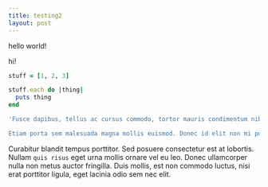 ```yaml
---
title: testing2
layout: post
---
```


hello world!

hi!

``` ruby
stuff = [1, 2, 3]

stuff.each do |thing|
  puts thing
end

'Fusce dapibus, tellus ac cursus commodo, tortor mauris condimentum nibh, ut fermentum massa justo sit amet risus. Nulla vitae elit libero, a pharetra augue. Aenean eu leo quam.

Etiam porta sem malesuada magna mollis euismod. Donec id elit non mi porta gravida at eget metus.'
```

Curabitur blandit tempus porttitor. Sed posuere consectetur est at lobortis. Nullam `quis risus` eget urna mollis ornare vel eu leo. Donec ullamcorper nulla non metus auctor fringilla. Duis mollis, est non commodo luctus, nisi erat porttitor ligula, eget lacinia odio sem nec elit.
